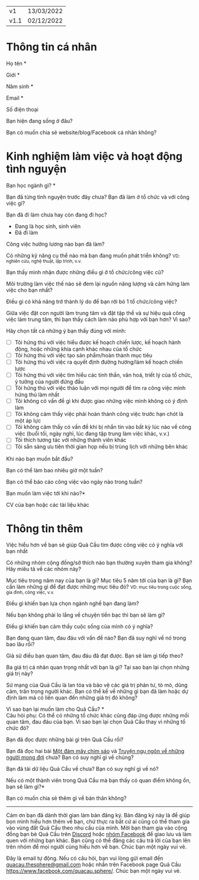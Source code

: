 |      |            |
| ---- | ---------- |
| v1   | 13/03/2022 |
| v1.1 | 02/12/2022 |
# Thông tin cá nhân

Họ tên *

Giới *

Năm sinh *

Email *

Số điện thoại

Bạn hiện đang sống ở đâu?

Bạn có muốn chia sẻ website/blog/Facebook cá nhân không?

# Kinh nghiệm làm việc và hoạt động tình nguyện

Bạn học ngành gì? *

Bạn đã từng tình nguyện trước đây chưa? Bạn đã làm ở tổ chức và với công việc gì?


Bạn đã đi làm chưa hay còn đang đi học?

-   Đang là học sinh, sinh viên
-   Đã đi làm

Công việc hưởng lương nào bạn đã làm?

Có những kỹ năng cụ thể nào mà bạn đang muốn phát triển không?
<small>VD: nghiên cứu, nghệ thuật, lập trình, v.v.</small>

Bạn thấy mình nhận được những điều gì ở tổ chức/công việc cũ?

Môi trường làm việc thế nào sẽ đem lại nguồn năng lượng và cảm hứng làm việc cho bạn nhất?

Điều gì có khả năng trở thành lý do để bạn rời bỏ 1 tổ chức/công việc?

Giữa việc đặt con người làm trung tâm và đặt tập thể và sự hiệu quả công việc làm trung tâm, thì bạn thấy cách làm nào phù hợp với bạn hơn? Vì sao?

Hãy chọn tất cả những ý bạn thấy đúng với mình:
- [ ] Tôi hứng thú với việc hiểu được kế hoạch chiến lược, kế hoạch hành động, hoặc những khía cạnh khác nhau của tổ chức
- [ ] Tôi hứng thú với việc tạo sản phẩm/hoàn thành mục tiêu
- [ ] Tôi hứng thú với việc ra quyết định đường hướng/làm kế hoạch chiến lược
- [ ] Tôi hứng thú với việc tìm hiểu các tinh thần, văn hoá, triết lý của tổ chức, ý tưởng của người đứng đầu
- [ ] Tôi hứng thú với việc thảo luận với mọi người để tìm ra công việc mình hứng thú làm nhất
- [ ] Tôi không có vấn đề gì khi được giao những việc mình không có ý định làm
- [ ] Tôi không cảm thấy việc phải hoàn thành công việc trước hạn chót là một áp lực
- [ ] Tôi không cảm thấy có vấn đề khi bị nhắn tin vào bất kỳ lúc nào về công việc (buổi tối, ngày nghỉ, lúc đang tập trung làm việc khác, v.v.)
- [ ] Tôi thích tương tác với những thành viên khác
- [ ] Tôi sẵn sàng ưu tiên thời gian họp nếu bị trùng lịch với những bên khác

Khi nào bạn muốn bắt đầu?

Bạn có thể làm bao nhiêu giờ một tuần?

Bạn có thể báo cáo công việc vào ngày nào trong tuần?

Bạn muốn làm việc tới khi nào?*

CV của bạn hoặc các tài liệu khác

# Thông tin thêm

Việc hiểu hơn về bạn sẽ giúp Quả Cầu tìm được công việc có ý nghĩa với bạn nhất

Có những nhóm cộng đồng/sở thích nào bạn thường xuyên tham gia không? Hãy miêu tả về các nhóm này?

Mục tiêu trong năm nay của bạn là gì? Mục tiêu 5 năm tới của bạn là gì? Bạn cần làm những gì để đạt được những mục tiêu đó?
<small>VD: mục tiêu trong cuộc sống, gia đình, công việc, v.v.</small>

Điều gì khiến bạn lựa chọn ngành nghề bạn đang làm?

Nếu bạn không phải lo lắng về chuyện tiền bạc thì bạn sẽ làm gì?

Điều gì khiến bạn cảm thấy cuộc sống của mình có ý nghĩa?

Bạn đang quan tâm, đau đáu với vấn đề nào? Bạn đã suy nghĩ về nó trong bao lâu rồi?

Giả sử điều bạn quan tâm, đau đáu đã đạt được. Bạn sẽ làm gì tiếp theo?

Ba giá trị cá nhân quan trọng nhất với bạn là gì? Tại sao bạn lại chọn những giá trị này?

Sứ mạng của Quả Cầu là lan tỏa và bảo vệ các giá trị phản tư, tò mò, dũng cảm, trân trọng người khác. Bạn có thể kể về những gì bạn đã làm hoặc dự định làm mà có liên quan đến những giá trị đó không?

Vì sao bạn lại muốn làm cho Quả Cầu? *  
Câu hỏi phụ: Có thể có những tổ chức khác cũng đáp ứng được những mối quan tâm, đau đáu của bạn. Vì sao bạn lại chọn Quả Cầu thay vì những tổ chức đó?

Bạn đã đọc được những bài gì trên Quả Cầu rồi?

Bạn đã đọc hai bài <a href="https://quảcầu.cc/mot-dam-may-chim-sao/">Một đám mây chim sáo</a> và <a href="https://quảcầu.cc/truyen-ngu-ngon-ve-nhung-nguoi-mong-doi/">Truyện ngụ ngôn về những người mong đợi</a> chưa? Bạn có suy nghĩ gì về chúng?

Bạn đã tải dữ liệu Quả Cầu về chưa? Bạn có suy nghĩ gì về nó?

Nếu có một thành viên trong Quả Cầu mà bạn thấy có quan điểm không ổn, bạn sẽ làm gì?*

Bạn có muốn chia sẻ thêm gì về bản thân không?


---
Cám ơn bạn đã dành thời gian làm bản đăng ký. Bản đăng ký này là để giúp bọn mình hiểu hơn thêm về bạn, chứ thực ra bất cứ ai cũng có thể tham gia vào vùng đất Quả Cầu theo nhu cầu của mình. Mời bạn tham gia vào cộng đồng bạn bè Quả Cầu trên [Discord](https://discord.gg/jWTk4EHFK2) hoặc [nhóm Facebook](https://www.facebook.com/groups/landofspheres) để giao lưu và làm quen với những bạn khác. Bạn cũng có thể đăng các câu trả lời của bạn lên trên nhóm để mọi người cùng hiểu hơn về bạn. Chúc bạn một ngày vui vẻ.

Đây là email tự động. Nếu có câu hỏi, bạn vui lòng gửi email đến quacau.thesphere@gmail.com hoặc nhắn trên Facebook page Quả Cầu https://www.facebook.com/quacau.sphere/. Chúc bạn một ngày vui vẻ.